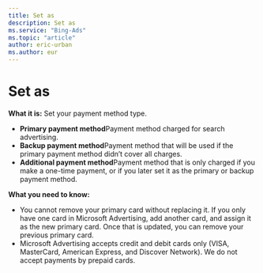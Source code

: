 ```yaml
---
title: Set as
description: Set as
ms.service: "Bing-Ads"
ms.topic: "article"
author: eric-urban
ms.author: eur
---
```


# Set as

**What it is:** Set your payment method type.
- **Primary payment method**Payment method charged for search advertising.
- **Backup payment method**Payment method that will be used if the primary payment method didn’t cover all charges.
- **Additional payment method**Payment method that is only charged if you make a one-time payment, or if you later set it as the primary or backup payment method.

**What you need to know:**
- You cannot remove your primary card without replacing it. If you only have one card in Microsoft Advertising, add another card, and assign it as the new primary card. Once that is updated, you can remove your previous primary card.
- Microsoft Advertising accepts credit and debit cards only (VISA, MasterCard, American Express, and Discover Network). We do not accept payments by prepaid cards.


